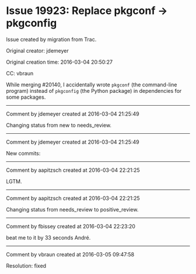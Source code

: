 # Issue 19923: Replace pkgconf -> pkgconfig

Issue created by migration from Trac.

Original creator: jdemeyer

Original creation time: 2016-03-04 20:50:27

CC:  vbraun

While merging #20140, I accidentally wrote `pkgconf` (the command-line program) instead of `pkgconfig` (the Python package) in dependencies for some packages.


---

Comment by jdemeyer created at 2016-03-04 21:25:49

Changing status from new to needs_review.


---

Comment by jdemeyer created at 2016-03-04 21:25:49

New commits:


---

Comment by aapitzsch created at 2016-03-04 22:21:25

LGTM.


---

Comment by aapitzsch created at 2016-03-04 22:21:25

Changing status from needs_review to positive_review.


---

Comment by fbissey created at 2016-03-04 22:23:20

beat me to it by 33 seconds André.


---

Comment by vbraun created at 2016-03-05 09:47:58

Resolution: fixed
